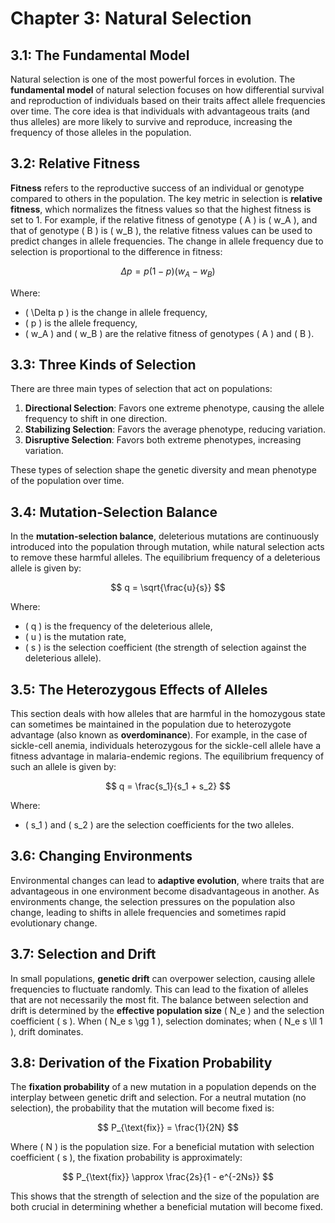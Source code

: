 # Chapter 3: Natural Selection

## 3.1: The Fundamental Model
Natural selection is one of the most powerful forces in evolution. The **fundamental model** of natural selection focuses on how differential survival and reproduction of individuals based on their traits affect allele frequencies over time. The core idea is that individuals with advantageous traits (and thus alleles) are more likely to survive and reproduce, increasing the frequency of those alleles in the population.

## 3.2: Relative Fitness
**Fitness** refers to the reproductive success of an individual or genotype compared to others in the population. The key metric in selection is **relative fitness**, which normalizes the fitness values so that the highest fitness is set to 1. For example, if the relative fitness of genotype \( A \) is \( w_A \), and that of genotype \( B \) is \( w_B \), the relative fitness values can be used to predict changes in allele frequencies. The change in allele frequency due to selection is proportional to the difference in fitness:

$$
\Delta p = p(1 - p)(w_A - w_B)
$$

Where:
- \( \Delta p \) is the change in allele frequency,
- \( p \) is the allele frequency,
- \( w_A \) and \( w_B \) are the relative fitness of genotypes \( A \) and \( B \).

## 3.3: Three Kinds of Selection
There are three main types of selection that act on populations:

1. **Directional Selection**: Favors one extreme phenotype, causing the allele frequency to shift in one direction.
2. **Stabilizing Selection**: Favors the average phenotype, reducing variation.
3. **Disruptive Selection**: Favors both extreme phenotypes, increasing variation.

These types of selection shape the genetic diversity and mean phenotype of the population over time.

## 3.4: Mutation-Selection Balance
In the **mutation-selection balance**, deleterious mutations are continuously introduced into the population through mutation, while natural selection acts to remove these harmful alleles. The equilibrium frequency of a deleterious allele is given by:

$$
q = \sqrt{\frac{u}{s}}
$$

Where:
- \( q \) is the frequency of the deleterious allele,
- \( u \) is the mutation rate,
- \( s \) is the selection coefficient (the strength of selection against the deleterious allele).

## 3.5: The Heterozygous Effects of Alleles
This section deals with how alleles that are harmful in the homozygous state can sometimes be maintained in the population due to heterozygote advantage (also known as **overdominance**). For example, in the case of sickle-cell anemia, individuals heterozygous for the sickle-cell allele have a fitness advantage in malaria-endemic regions. The equilibrium frequency of such an allele is given by:

$$
q = \frac{s_1}{s_1 + s_2}
$$

Where:
- \( s_1 \) and \( s_2 \) are the selection coefficients for the two alleles.

## 3.6: Changing Environments
Environmental changes can lead to **adaptive evolution**, where traits that are advantageous in one environment become disadvantageous in another. As environments change, the selection pressures on the population also change, leading to shifts in allele frequencies and sometimes rapid evolutionary change.

## 3.7: Selection and Drift
In small populations, **genetic drift** can overpower selection, causing allele frequencies to fluctuate randomly. This can lead to the fixation of alleles that are not necessarily the most fit. The balance between selection and drift is determined by the **effective population size** \( N_e \) and the selection coefficient \( s \). When \( N_e s \gg 1 \), selection dominates; when \( N_e s \ll 1 \), drift dominates.

## 3.8: Derivation of the Fixation Probability
The **fixation probability** of a new mutation in a population depends on the interplay between genetic drift and selection. For a neutral mutation (no selection), the probability that the mutation will become fixed is:

$$
P_{\text{fix}} = \frac{1}{2N}
$$

Where \( N \) is the population size. For a beneficial mutation with selection coefficient \( s \), the fixation probability is approximately:

$$
P_{\text{fix}} \approx \frac{2s}{1 - e^{-2Ns}}
$$

This shows that the strength of selection and the size of the population are both crucial in determining whether a beneficial mutation will become fixed.
